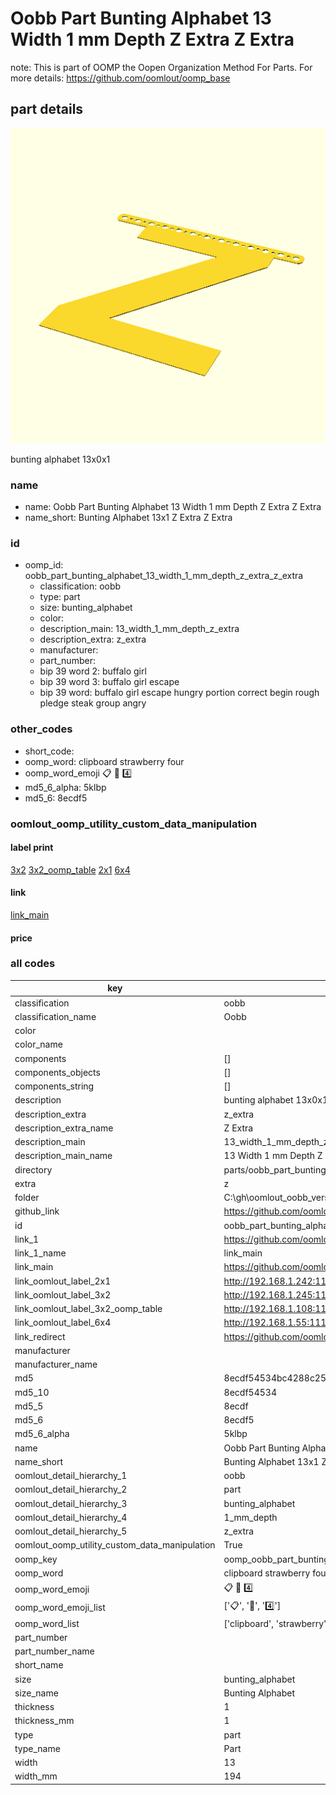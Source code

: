 # Oobb Part Bunting Alphabet 13 Width 1 mm Depth Z Extra Z Extra  

note: This is part of OOMP the Oopen Organization Method For Parts. For more details: https://github.com/oomlout/oomp_base

##  part details
  

[![](3dpr.png)](3dpr.png)

bunting alphabet 13x0x1



### name
* name: Oobb Part Bunting Alphabet 13 Width 1 mm Depth Z Extra Z Extra
* name_short: Bunting Alphabet 13x1 Z Extra Z Extra
### id
* oomp_id: oobb_part_bunting_alphabet_13_width_1_mm_depth_z_extra_z_extra
  * classification: oobb
  * type: part
  * size: bunting_alphabet
  * color: 
  * description_main: 13_width_1_mm_depth_z_extra
  * description_extra: z_extra
  * manufacturer: 
  * part_number: 
  * bip 39 word 2: buffalo girl
  * bip 39 word 3: buffalo girl escape
  * bip 39 word: buffalo girl escape hungry portion correct begin rough pledge steak group angry

### other_codes
* short_code: 
* oomp_word: clipboard strawberry four
* oomp_word_emoji :clipboard: :strawberry: :four:
* md5_6_alpha: 5klbp
* md5_6: 8ecdf5






### oomlout_oomp_utility_custom_data_manipulation
#### label print
[3x2](http://192.168.1.245:1112/?label=oomp%205klbp)
[3x2_oomp_table](http://192.168.1.108:1112/?label=oomp%205klbp)
[2x1](http://192.168.1.242:1112/?label=oomp%205klbp)
[6x4](http://192.168.1.55:1112/?label=oomp%205klbp)    

#### link

[link_main](https://github.com/oomlout/oomlout_oobb_version_4_generated_parts/tree/main/navigation_oomp/oobb/part/bunting_alphabet/13_width_1_mm_depth_z_extra/z_extra/part)                              

#### price







### all codes 
| key | value |  
| --- | --- |  
| classification | oobb |  
| classification_name | Oobb |  
| color |  |  
| color_name |  |  
| components | [] |  
| components_objects | [] |  
| components_string | [] |  
| description | bunting alphabet 13x0x1 |  
| description_extra | z_extra |  
| description_extra_name | Z Extra |  
| description_main | 13_width_1_mm_depth_z_extra |  
| description_main_name | 13 Width 1 mm Depth Z Extra |  
| directory | parts/oobb_part_bunting_alphabet_13_width_1_mm_depth_z_extra_z_extra |  
| extra | z |  
| folder | C:\gh\oomlout_oobb_version_4_generated_parts\parts\oobb_part_bunting_alphabet_13_width_1_mm_depth_z_extra_z_extra |  
| github_link | https://github.com/oomlout/oomlout_oomp_part_src/tree/main/parts/oobb_part_bunting_alphabet_13_width_1_mm_depth_z_extra_z_extra |  
| id | oobb_part_bunting_alphabet_13_width_1_mm_depth_z_extra_z_extra |  
| link_1 | https://github.com/oomlout/oomlout_oobb_version_4_generated_parts/tree/main/navigation_oomp/oobb/part/bunting_alphabet/13_width_1_mm_depth_z_extra/z_extra/part |  
| link_1_name | link_main |  
| link_main | https://github.com/oomlout/oomlout_oobb_version_4_generated_parts/tree/main/navigation_oomp/oobb/part/bunting_alphabet/13_width_1_mm_depth_z_extra/z_extra/part |  
| link_oomlout_label_2x1 | http://192.168.1.242:1112/?label=oomp%205klbp |  
| link_oomlout_label_3x2 | http://192.168.1.245:1112/?label=oomp%205klbp |  
| link_oomlout_label_3x2_oomp_table | http://192.168.1.108:1112/?label=oomp%205klbp |  
| link_oomlout_label_6x4 | http://192.168.1.55:1112/?label=oomp%205klbp |  
| link_redirect | https://github.com/oomlout/oomlout_oobb_version_4_generated_parts/tree/main/parts/oobb_bunting_alphabet_13_01_ex_z |  
| manufacturer |  |  
| manufacturer_name |  |  
| md5 | 8ecdf54534bc4288c25426f49a1890ed |  
| md5_10 | 8ecdf54534 |  
| md5_5 | 8ecdf |  
| md5_6 | 8ecdf5 |  
| md5_6_alpha | 5klbp |  
| name | Oobb Part Bunting Alphabet 13 Width 1 mm Depth Z Extra Z Extra |  
| name_short | Bunting Alphabet 13x1 Z Extra Z Extra |  
| oomlout_detail_hierarchy_1 | oobb |  
| oomlout_detail_hierarchy_2 | part |  
| oomlout_detail_hierarchy_3 | bunting_alphabet |  
| oomlout_detail_hierarchy_4 | 1_mm_depth |  
| oomlout_detail_hierarchy_5 | z_extra |  
| oomlout_oomp_utility_custom_data_manipulation | True |  
| oomp_key | oomp_oobb_part_bunting_alphabet_13_width_1_mm_depth_z_extra_z_extra |  
| oomp_word | clipboard strawberry four |  
| oomp_word_emoji | :clipboard: :strawberry: :four: |  
| oomp_word_emoji_list | [':clipboard:', ':strawberry:', ':four:'] |  
| oomp_word_list | ['clipboard', 'strawberry', 'four'] |  
| part_number |  |  
| part_number_name |  |  
| short_name |  |  
| size | bunting_alphabet |  
| size_name | Bunting Alphabet |  
| thickness | 1 |  
| thickness_mm | 1 |  
| type | part |  
| type_name | Part |  
| width | 13 |  
| width_mm | 194 |  

